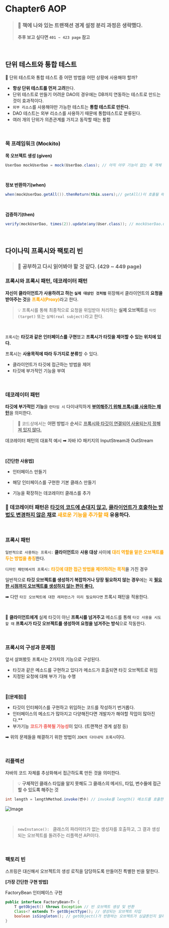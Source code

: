 # Chapter6 AOP

> ### 📌 책에 나와 있는 트랜잭션 경계 설정 분리 과정은 생략했다. 
>
> **추후 보고 싶다면 `401 ~ 423 page` 참고**

<br>

## 단위 테스트와 통합 테스트 

💭 단위 테스트와 통합 테스트 중 어떤 방법을 어떤 상황에 사용해야 할까?

- **항상 단위 테스트를 먼저 고려**한다. 
- 단위 테스트로 만들기 어려운 DAO의 경우에는 DB까지 연동하는 테스트로 만드는 것이 효과적이다. 
- `외부 리소스`를 사용해야만 가능한 테스트는 **통합 테스트로 만든다.** 
- DAO 테스트는 외부 리소스를 사용하기 때문에 통합테스트로 분류된다. 
- 여러 개의 단위가 의존관계를 가지고 동작할 때는 통합

<br>

### 목 프레임워크 (Mockito) 

**목 오브젝트 생성 (given)**
```java
UserDao mockUserDao = mock(UserDao.class); // 아직 아무 기능이 없는 목 객체 생성
```

<br>

**정보 반환하기(when)** 

```java
when(mockUserDao.getAll()).thenReturn(this.users);// getAll()이 호출될 때 this.users 리스트 반환하도록 설정
```

<br>

**검증하기(then)** 

```java
verify(mockUserDao, times(2)).update(any(User.class)); // mockUserDao.update()가 어떤 User 객체를 대상으로든 2번 호출되었는지 검증
```


<br>

## 다이나믹 프록시와 팩토리 빈 

> ### 📌 공부하고 다시 읽어봐야 할 것 같다. (429 ~ 449 page) 

### 프록시와 프록시 패턴, 데코레이터 패턴

**자신이 클라이언트가 사용하려고 하는 `실제 대상인 것처럼`** 위장해서 클라이언트의 **요청을 받아주는 것**을 <span style="color:orange;">**프록시(Proxy)**</span>라고 한다. 

> 💡 프록시를 통해 최종적으로 요청을 위임받아 처리하는 **실제 오브젝트**를 `타킷(target)` 또는 `실체(real subject)`라고 한다.

<br>

`프록시`는 **타깃과 같은 인터페이스를 구현**했고 **프록시가 타킷을 제어할 수 있는 위치에 있다.** 

프록시는 **사용목적에 따라 두가지로 분류**할 수 있다. 

- 클라이언트가 타깃에 접근하는 방법을 제어
- 타깃에 부가적인 기능을 부여


<br>

### 데코레이터 패턴 

**타깃에 부가적인 기능**을 `런타임 시` 다이내믹하게 <ins>**부여해주기 위해 프록시를 사용하는 패턴**</ins>을 의미한다. 

> 🔎 코드상에서는 **어떤 방법**과 **순서**로 <ins>**프록시와 타깃이 연결되어 사용되는지 정해져 있지 않다.**</ins> 

데코레이터 패턴의 대표적 예시 ➡︎ 자바 IO 패키지의 InputStream과 OutStream
 
<br>

**[간단한 사용법]** 

- 인터페이스 만들기

- 해당 인터페이스를 구현한 기본 클래스 만들기

- 기능을 확장하는 데코레이터 클래스를 추가

### 🚀 데코레이터 패턴은 <ins>타깃의 코드에 손대지 않고</ins>, <ins>클라이언트가 호출하는 방법도 변경하지 않은 채</ins>로 <span style="color:orange;">새로운 기능을 추가할 때</span> 유용하다. 

<br>

### 프록시 패턴 

`일반적으로 사용하는 프록시:` **클라이언트**와 **사용 대상** 사이에 <span style="color:orange;">**대리 역할을 맡은 오브젝트를 두는 방법을 총칭**</span>한다. 

`디자인 패턴에서의 프록시:` <span style="color:orange;">**타깃에 대한 접근 방법을 제어하려는 목적**</span>을 가진 경우

일반적으로 **타깃 오브젝트를 생성하기 복잡하거나 당장 필요하지 않는 경우**에는 꼭 <ins>**필요한 시점까지 오브젝트를 생성하지 않는 편이 좋다.**</ins>

➡︎ 다만 `타깃 오브젝트에 대한 레퍼런스가 미리 필요하다면` 프록시 패턴을 적용한다. 

<br>

🔎 **클라이언트에게** 실제 타깃이 아닌 **프록시를 넘겨주고** 메소드를 통해 `타깃 사용을 시도할 때` **프록시가 타깃 오브젝트를 생성하여 요청을 넘겨주는 방식**으로 작동한다. 

<br>

### 프록시의 구성과 문제점 

앞서 살펴봤듯 프록시는 2가지의 기능으로 구성된다. 
- 타깃과 같은 메소드를 구현하고 있다가 메소드가 호출되면 타깃 오브젝트로 위임
- 지정된 요청에 대해 부가 기능 수행 

<br>

**🚨[문제점]🚨**

- 타깃이 인터페이스를 구현하고 위임하는 코드를 작성하기 번거롭다. 
- 인터페이스의 메소드가 많아지고 다양해진다면 개발자가 해야할 작업이 많아진다.** 
- 부가기능 <span style="color:#F05750;">**코드가 중복될 가능성**</span>이 있다. (트랜잭션 경계 설정 등)

➡︎ 위의 문제들을 해결하기 위한 방법이 `JDK의 다이내믹 프록시`이다. 

<br>

### 리플렉션

자바의 코드 자체를 추상화해서 접근하도록 만든 것을 의미한다. 

> 💡 **구체적인 클래스 타입을 알지 못해도 그 클래스의 메서드, 타입, 변수들에 접근할 수 있도록 해주는 것** 


```java
int length = lengthMethod.invoke(변수) // invoke를 length() 메소드를 호출한다. 
```


![Image](https://github.com/user-attachments/assets/0ce8fa73-de1b-440e-9e1b-ea5146b70aae)


<br>

> `newInstance(): ` 클래스의 파라미터가 없는 생성자를 호출하고, 그 결과 생성되는 오브젝트를 돌려주는 리플랙션 API이다.


<br>

### 팩토리 빈 

스프링은 대신해서 오브젝트의 생성 로직을 담당하도록 만들어진 특별한 빈을 말한다. 

**[가장 간단한 구현 방법]**

FactoryBean 인터페이스 구현 

```java
public interface FactoryBean<T> {
    T getObject() throws Exception // 빈 오브젝트 생성 및 반환
    Class<? extends T> getObjectType(); // 생성되는 오브젝트 타입
    boolean isSingleton(); // getObject()가 반환하는 오브젝트가 싱글톤인지 알려준다. 
}
```

